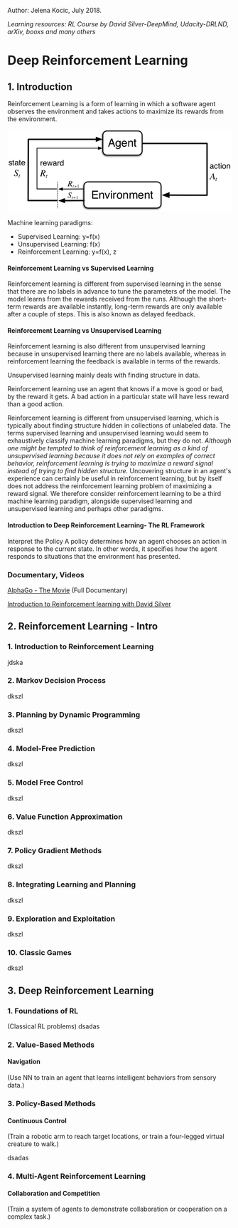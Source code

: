 Author: Jelena Kocic, July 2018.

*Learning resources: RL Course by David Silver-DeepMind, Udacity-DRLND, arXiv, booxs and many others*

# Deep Reinforcement Learning


## 1. Introduction

Reinforcement Learning is a form of learning in which a software agent observes the environment and takes actions to maximize its rewards from the environment.

![](RL.png)

Machine learning paradigms:
- Supervised Learning: y=f(x)
- Unsupervised Learning: f(x)
- Reinforcement Learning: y=f(x), z

#### Reinforcement Learning vs Supervised Learning

Reinforcement learning is different from supervised learning in the sense that there are no labels in advance to tune the parameters of the model. The model learns from the rewards received from the runs. Although the short-term rewards are available instantly, long-term rewards are only available after a couple of steps. This is also known as delayed feedback.

#### Reinforcement Learning vs Unsupervised Learning

Reinforcement learning is also different from unsupervised learning because in unsupervised learning there are no labels available, whereas in reinforcement learning the feedback is available in terms of the rewards.

Unsupervised learning mainly deals with finding structure in data.

Reinforcement learning use an agent that knows if a move is good or bad, by the reward it gets. A bad action in a particular state will have less reward than a good action. 

Reinforcement learning is different from unsupervised learning, which is typically about finding structure hidden in collections of unlabeled data. The terms supervised learning and unsupervised learning would seem to exhaustively classify machine learning paradigms, but they do not. *Although one might be tempted to think of reinforcement learning as a kind of unsupervised learning because it does not rely on examples of correct behavior, reinforcement learning is trying to maximize a reward signal instead of trying to find hidden structure.* Uncovering structure in an agent's experience can certainly be useful in reinforcement learning, but by itself does not address the reinforcement learning problem of maximizing a reward signal. We therefore consider reinforcement learning to be a third machine learning paradigm, alongside supervised learning and unsupervised learning and perhaps other paradigms.


#### Introduction to Deep Reinforcement Learning- The RL Framework

Interpret the Policy
A policy determines how an agent chooses an action in response to the current state. In other words, it specifies how the agent responds to situations that the environment has presented.


### Documentary, Videos 

[AlphaGo - The Movie](https://www.youtube.com/watch?v=WXuK6gekU1Y&t) (Full Documentary)

[Introduction to Reinforcement learning with David Silver](https://www.youtube.com/watch?v=2pWv7GOvuf0&list=PLqYmG7hTraZBiG_XpjnPrSNw-1XQaM_gB)



## 2. Reinforcement Learning - Intro


### 1. Introduction to Reinforcement Learning

jdska

### 2. Markov Decision Process

dkszl

### 3. Planning by Dynamic Programming

dkszl

### 4. Model-Free Prediction

dkszl

### 5. Model Free Control

dkszl

### 6. Value Function Approximation

dkszl

### 7. Policy Gradient Methods

dkszl

### 8. Integrating Learning and Planning

dkszl

### 9. Exploration and Exploitation

dkszl

### 10. Classic Games

dkszl


## 3. Deep Reinforcement Learning

### 1. Foundations of RL
(Classical RL problems)
dsadas

### 2. Value-Based Methods

#### Navigation
(Use NN to train an agent that learns intelligent behaviors from sensory data.)

### 3. Policy-Based Methods

#### Continuous Control
(Train a robotic arm to reach target locations, or train a four-legged virtual creature to walk.)

dsadas

### 4. Multi-Agent Reinforcement Learning

#### Collaboration and Competition
(Train a system of agents to demonstrate collaboration or cooperation on a complex task.)
